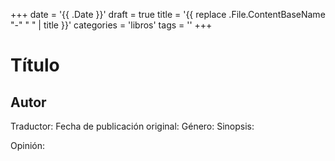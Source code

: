 +++
date = '{{ .Date }}'
draft = true
title = '{{ replace .File.ContentBaseName "-" " " | title }}'
categories = 'libros'
tags = ''
+++

# Título

## Autor

Traductor:
Fecha de publicación original:
Género:
Sinopsis:

Opinión:



